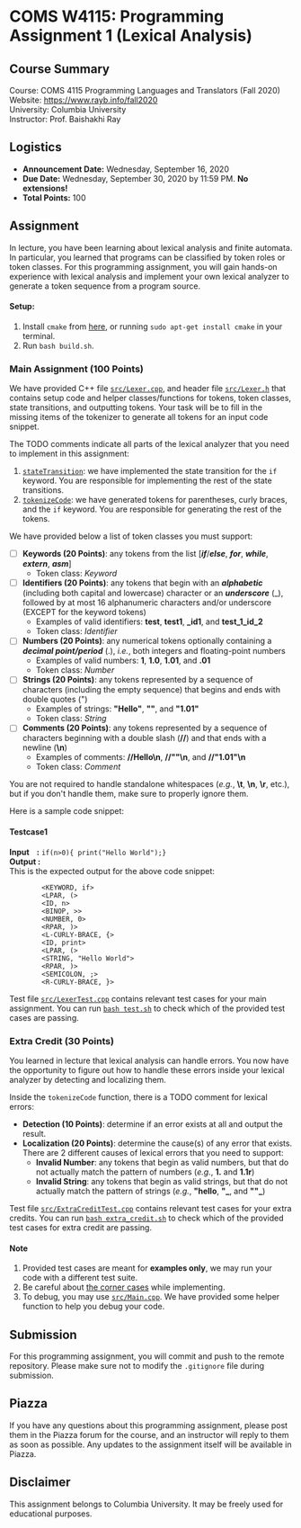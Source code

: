 # COMS W4115: Programming Assignment 1 (Lexical Analysis)

## Course Summary

Course: COMS 4115 Programming Languages and Translators (Fall 2020)  
Website: https://www.rayb.info/fall2020  
University: Columbia University  
Instructor: Prof. Baishakhi Ray


## Logistics
* **Announcement Date:** Wednesday, September 16, 2020
* **Due Date:** Wednesday, September 30, 2020 by 11:59 PM. **No extensions!**
* **Total Points:** 100


## Assignment

In lecture, you have been learning about lexical analysis and finite automata. In particular, you learned that programs can be classified by token roles or token classes. For this programming assignment, you will gain hands-on experience with lexical analysis and implement your own lexical analyzer to generate a token sequence from a program source.

#### Setup:
1. Install `cmake` from [here](https://cmake.org/download/), or running `sudo apt-get install cmake` in your terminal.
2. Run `bash build.sh`.  

### Main Assignment (100 Points)


We have provided C++ file [`src/Lexer.cpp`](src/Lexer.cpp), and header file [`src/Lexer.h`](src/Lexer.h) 
that contains setup code and helper classes/functions for tokens, 
token classes, state transitions, and outputting tokens. Your task will be to 
fill in the missing items of the tokenizer to generate all tokens for an input code snippet.

The TODO comments indicate all parts of the lexical analyzer that you need to implement in this assignment:
1. [`stateTransition`](src/Lexer.cpp#L28): we have implemented the state transition for the `if` keyword. You are responsible for implementing the rest of the state transitions.
2. [`tokenizeCode`](src/Lexer.cpp#L50): we have generated tokens for parentheses, curly braces, and the `if` keyword. You are responsible for generating the rest of the tokens.

We have provided below a list of token classes you must support:

* [ ] **Keywords (20 Points)**: any tokens from the list [_**if**_/_**else**_, _**for**_, _**while**_, _**extern**_, _**asm**_]
	* Token class: _Keyword_
* [ ] **Identifiers (20 Points)**: any tokens that begin with an **_alphabetic_** (including both capital and lowercase) character or an **_underscore_** (_), followed by at most 16 alphanumeric characters and/or underscore (EXCEPT for the keyword tokens)
	* Examples of valid identifiers: **test**, **test1**, **_id1**, and **test_1_id_2**
	* Token class: _Identifier_
* [ ] **Numbers (20 Points)**: any numerical tokens optionally containing a **_decimal point/period_** (.), _i.e._, both integers and floating-point numbers
    * Examples of valid numbers: **1**, **1.0**, **1.01**, and **.01**
    * Token class: _Number_
* [ ] **Strings (20 Points)**: any tokens represented by a sequence of characters (including the empty sequence) that begins and ends with double quotes (")
	* Examples of strings: **"Hello"**, **""**, and **"1.01"**
	* Token class: _String_
* [ ] **Comments (20 Points)**: any tokens represented by a sequence of characters beginning with a double slash (**//**) and that ends with a newline (**\n**)
	* Examples of comments: **//Hello\n**, **//""\n**, and **//"1.01"\n**
	* Token class: _Comment_

You are not required to handle standalone whitespaces (_e.g._, **\t**, **\n**, **\r**, etc.), but if you don't handle them, make sure to properly ignore them.

Here is a sample code snippet: 

#### Testcase1
**Input&nbsp;&nbsp;&nbsp;&nbsp;:** `if(n>0){ print("Hello World");}` <br/>
**Output&nbsp;:** <br/>
This is the expected output for the above code snippet:
```        
        <KEYWORD, if>           
        <LPAR, (>
        <ID, n>
        <BINOP, >>
        <NUMBER, 0> 
        <RPAR, )>    
        <L-CURLY-BRACE, {>
        <ID, print>
        <LPAR, (>
        <STRING, "Hello World">
        <RPAR, )>
        <SEMICOLON, ;> 
        <R-CURLY-BRACE, }>
```

Test file [`src/LexerTest.cpp`](src/LexerTest.cpp) contains relevant test cases for your main assignment. 
You can run [`bash test.sh`](test.sh) to check which of the provided test cases are passing. 

### Extra Credit (30 Points)

You learned in lecture that lexical analysis can handle errors. You now have the opportunity to figure out how to handle these errors inside your lexical analyzer by detecting and localizing them.

Inside the `tokenizeCode` function, there is a TODO comment for lexical errors:
* **Detection (10 Points)**: determine if an error exists at all and output the result.
* **Localization (20 Points)**: determine the cause(s) of any error that exists. There are 2 different causes of lexical errors that you need to support:
	* **Invalid Number**: any tokens that begin as valid numbers, but that do not actually match the pattern of numbers (_e.g._, **1.** and **1.1r**)
	* **Invalid String**: any tokens that begin as valid strings, but that do not actually match the pattern of strings (_e.g._, **"hello**, **"_**, and **""_**)

Test file [`src/ExtraCreditTest.cpp`](src/ExtraCreditTest.cpp) contains relevant test cases for your extra credits. 
You can run [`bash extra_credit.sh`](extra_credit.sh) to check which of the provided test cases for extra credit 
are passing.

#### Note
1. Provided test cases are meant for **examples only**, we may run your code with a different test suite.
2. Be careful about [the corner cases](src/Lexer.cpp#L13) while implementing. 
3. To debug, you may use [`src/Main.cpp`](src/Main.cpp). 
We have provided some helper function to help you debug your code.


## Submission
For this programming assignment, you will commit and push to the remote repository. 
Please make sure not to modify the `.gitignore` file during submission.



## Piazza

If you have any questions about this programming assignment, please post them in the Piazza forum for the course, and an instructor will reply to them as soon as possible. Any updates to the assignment itself will be available in Piazza.


## Disclaimer

This assignment belongs to Columbia University. It may be freely used for educational purposes.

